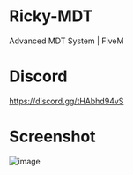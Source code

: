# Ricky-MDT
Advanced MDT System | FiveM

# Discord
https://discord.gg/tHAbhd94vS

# Screenshot
![image](https://cdn.discordapp.com/attachments/1123663938886848512/1123664170731175996/Slide_16_9_-_2.png)

